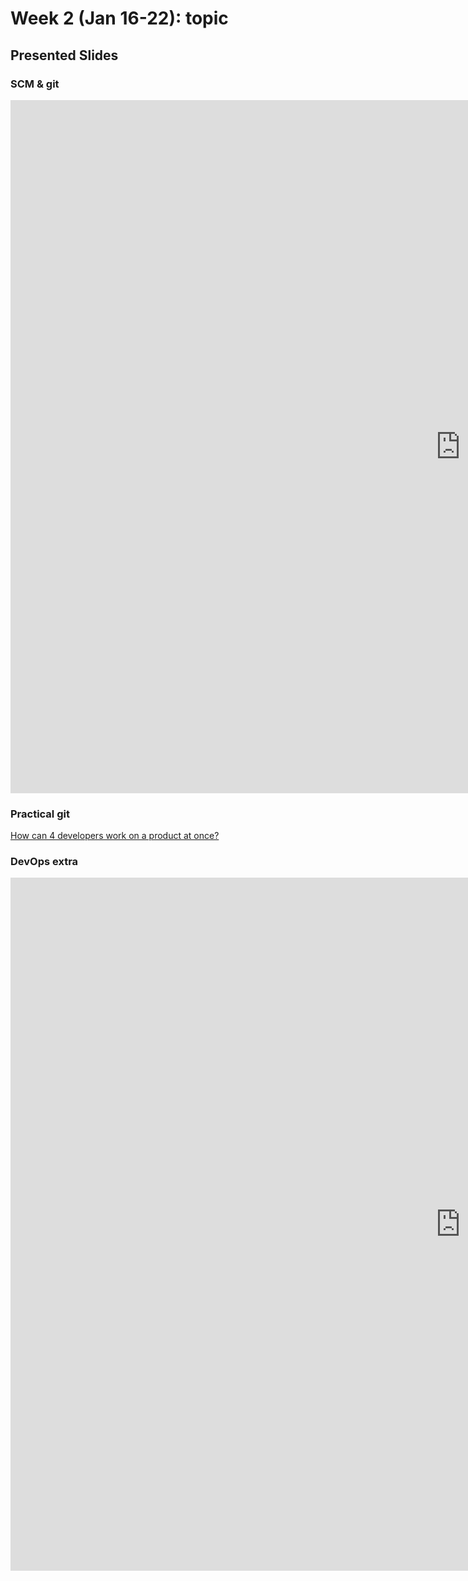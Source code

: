 # Week 2 (Jan 16-22): topic

## Presented Slides  

### SCM & git

<div class="video-container-4by3"><iframe src="https://docs.google.com/presentation/d/e/2PACX-1vQax324ilKJ6mxUbDo0Nwqn3o9BucbZ8q5O7gKa1x98IqxH9C5UFpxxso11TZSXfAqgHrI0zHSbjts5/embed?start=false&loop=false&delayms=3000" frameborder="0" width="1440" height="1109" allowfullscreen="true" mozallowfullscreen="true" webkitallowfullscreen="true"></iframe></iframe></div>

### Practical git

<a class="embedly-card" data-card-controls="0" data-card-align="left" href="https://coursys.sfu.ca/2022sp-cmpt-756-g1/pages/brian-cmpt276-2-RevisionContro/view">How can 4 developers work on a product at once?</a>

### DevOps extra

<div class="video-container-4by3"><iframe src="https://docs.google.com/presentation/d/e/2PACX-1vTen4xex7rrAek6gLrASVCaLYMbuQoMBdJsoUesQBsASCQ0zz2KpTlbTz004QYMCDMfc6FmpymL_r8U/embed?start=false&loop=false&delayms=3000" frameborder="0" width="1440" height="1109" allowfullscreen="true" mozallowfullscreen="true" webkitallowfullscreen="true"></iframe></iframe></div>

